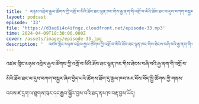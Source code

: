 ```yaml
---
title: ' མཉམ་འབྲེལ་རྒྱལ་ཚོགས་ཀྱི་འགྲོ་བ་མིའི་ཐོབ་ཐང་ལྷན་ཁང་གིས་རྒྱ་ནག་གི་འགྲོ་བ་མིའི་ཐོབ་ཐང་ལ་དུས་བཀག་བསྐྱར ཞིབ་ཐེངས་བཞི་བ་བྱས་ཚུལ།'
layout: podcast
episode: '33'
file: 'https://d3aq6i4c4ifngz.cloudfront.net/episode-33.mp3'
time: 2024-04-09T18:30:00.000Z
cover: /assets/images/episode-33.jpg
description: '  འཛམ་གླིང་མཉམ་འབྲེལ་རྒྱལ་ཚོགས་ཀྱི་འགྲོ་བ་མིའི་ཐོབ་ཐང་ལྷན་ཁང་གིས་ཐེངས་བཞི་བའི་རྒྱ་ནག་གི་འགྲོ་བ་མིའི་ཐོབ་ཐང་ལ་དུས་བཀག་བསྐྱར་ཞིབ་བྱེད་པའི་ཚོགས་ཐོག་དུ་རྒྱལ་ཁབ་མང་བོས་བོད་སྤྱི་ཚོགས་ཀྱི་གནས་བབས་ཛ་དྲག་ལ་ཐུགས་ཁུར་དང་རྒྱབ་སྐྱོར་བྱས་བའི་ཐད་ནས་ཁ་བརྡ་བྱས་ཡོད། '
---
```


འཛམ་གླིང་མཉམ་འབྲེལ་རྒྱལ་ཚོགས་ཀྱི་འགྲོ་བ་མིའི་ཐོབ་ཐང་ལྷན་ཁང་གིས་ཐེངས་བཞི་བའི་རྒྱ་ནག་གི་འགྲོ་བ་མིའི་ཐོབ་ཐང་ལ་དུས་བཀག་བསྐྱར་ཞིབ་བྱེད་པའི་ཚོགས་ཐོག་དུ་རྒྱལ་ཁབ་མང་བོས་བོད་སྤྱི་ཚོགས་ཀྱི་གནས་བབས་ཛ་དྲག་ལ་ཐུགས་ཁུར་དང་རྒྱབ་སྐྱོར་བྱས་བའི་ཐད་ནས་ཁ་བརྡ་བྱས་ཡོད།
